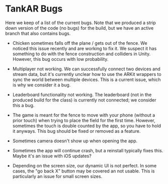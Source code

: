 # TankAR Bugs

Here we keep of a list of the current bugs. Note that we produced a strip down version of the code (no bugs) for the build, but we have an active branch that also contains bugs.

- Chicken sometimes falls off the plane / gets out of the fence. We noticed this issue recently and are working to fix it. We suspect it has something to do with the fence construction and colliders in Unity. However, this bug occurs with low probability.

- Multiplayer not working. We can successfully connect two devices and stream data, but it's currently unclear how to use the ARKit wrappers to sync the world between multiple devices. This is a current issue, which is why we consider it a bug.

- Leaderboard functionality not working. The leaderboard (not in the produced build for the class) is currently not connected; we consider this a bug.

- The game is meant for the fence to move with your phone (without a prior touch) when trying to place the field for the first time. However, sometimes the touch is double counted by the app, so you have to hold it anyways. This bug should be fixed or removed as a feature.

- Sometimes camera doesn't show up when opening the app.

- Sometimes the app will continue crash, but a reinstall typically fixes this. Maybe it's an issue with iOS updates?

- Depending on the screen size, our dynamic UI is not perfect. In some cases, the "go back X" button may be covered an not usable. This is particularly an issue for small screen sizes.
